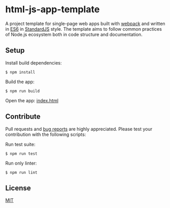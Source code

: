 # html-js-app-template

A project template for single-page web apps built with [webpack](https://webpack.js.org/) and written in [ES6](https://en.wikipedia.org/wiki/ECMAScript) in [StandardJS](https://standardjs.com/) style. The template aims to follow common practices of Node.js ecosystem both in code structure and documentation.

## Setup

Install build dependencies:

    $ npm install

Build the app:

    $ npm run build

Open the app: [index.html](index.html)

## Contribute

Pull requests and [bug reports](https://github.com/axelpale/genversion/issues) are highly appreciated. Please test your contribution with the following scripts:

Run test suite:

    $ npm run test

Run only linter:

    $ npm run lint

## License

[MIT](LICENSE)
